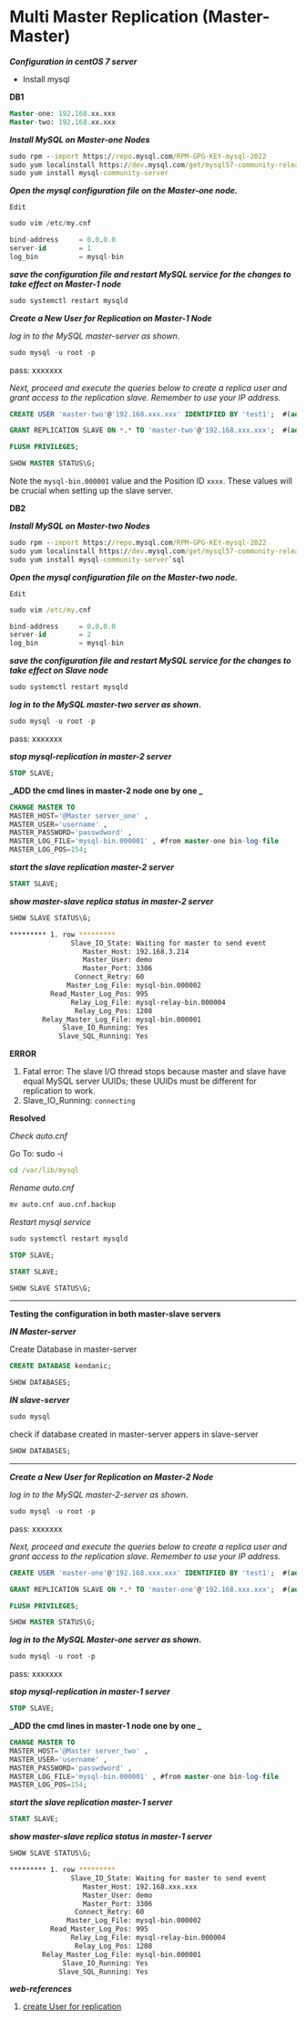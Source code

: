 # Multi Master Replication (Master-Master)


**_Configuration in centOS 7 server_**

- Install mysql


**DB1**

```sql
Master-one: 192.168.xx.xxx
Master-two: 192.168.xx.xxx
```

**_Install MySQL on Master-one Nodes_**

``` cmd
sudo rpm --import https://repo.mysql.com/RPM-GPG-KEY-mysql-2022 
sudo yum localinstall https://dev.mysql.com/get/mysql57-community-release-el7-11.noarch.rpm 
sudo yum install mysql-community-server
```

**_Open the mysql configuration file on the Master-one node._**

`Edit`

```sql
sudo vim /etc/my.cnf
```

```sql
bind-address     = 0.0.0.0
server-id        = 1
log_bin          = mysql-bin
```

**_save the configuration file and restart MySQL service for the changes to take effect on Master-1 node_**

```sql
sudo systemctl restart mysqld
```

**_Create a New User for Replication on Master-1 Node_**

_log in to the MySQL master-server as shown_.

```sql
sudo mysql -u root -p
```

pass: xxxxxxx

_Next, proceed and execute the queries below to create a replica user and grant access to the replication slave. Remember to use your IP address._

```sql
CREATE USER 'master-two'@'192.168.xxx.xxx' IDENTIFIED BY 'test1';  #(add Master-two ip_address here in remote-users)
```

```sql
GRANT REPLICATION SLAVE ON *.* TO 'master-two'@'192.168.xxx.xxx';  #(add Master-two ip_address here in remote-users)
```

```sql
FLUSH PRIVILEGES;
```

```sql
SHOW MASTER STATUS\G;
```

Note the `mysql-bin.000001` value and the Position ID `xxxx`. These values will be crucial when setting up the slave server.

**DB2**

**_Install MySQL on Master-two Nodes_**

```cmd
sudo rpm --import https://repo.mysql.com/RPM-GPG-KEY-mysql-2022 
sudo yum localinstall https://dev.mysql.com/get/mysql57-community-release-el7-11.noarch.rpm 
sudo yum install mysql-community-server`sql
```

**_Open the mysql configuration file on the Master-two node._**

`Edit`

```cmd
sudo vim /etc/my.cnf
```

```sql
bind-address     = 0.0.0.0
server-id        = 2
log_bin          = mysql-bin
```

**_save the configuration file and restart MySQL service for the changes to take effect on Slave node_**

```sql
sudo systemctl restart mysqld
```

**_log in to the MySQL master-two server as shown_.**

```sql
sudo mysql -u root -p
```

pass: xxxxxxx

**_stop mysql-replication in master-2 server_**

```sql
STOP SLAVE;
```

**_ADD the cmd lines in master-2 node one by one _**

```sql
CHANGE MASTER TO
MASTER_HOST='@Master server_one' ,
MASTER_USER='username' ,
MASTER_PASSWORD='passwdword' ,
MASTER_LOG_FILE='mysql-bin.000001' , #from master-one bin-log-file 
MASTER_LOG_POS=154;

```

**_start the slave replication master-2 server_**

```sql
START SLAVE;
```

**_show master-slave replica status in master-2 server_**

```sql
SHOW SLAVE STATUS\G;
```

```bash
********* 1. row *********
               Slave_IO_State: Waiting for master to send event
                  Master_Host: 192.168.3.214
                  Master_User: demo
                  Master_Port: 3306
                Connect_Retry: 60
              Master_Log_File: mysql-bin.000002
          Read_Master_Log_Pos: 995
               Relay_Log_File: mysql-relay-bin.000004
                Relay_Log_Pos: 1208
        Relay_Master_Log_File: mysql-bin.000001 
             Slave_IO_Running: Yes
            Slave_SQL_Running: Yes

```

**ERROR**

1. Fatal error: The slave I/O thread stops because master and slave have equal MySQL server UUIDs; these UUIDs must be different for replication to work.
2. Slave_IO_Running: `connecting`

**Resolved**

_Check auto.cnf_

Go To: sudo -i

```cmd
cd /var/lib/mysql
```
_Rename auto.cnf_

```cmd
mv auto.cnf auo.cnf.backup 
```
_Restart mysql service_

```cmd
sudo systemctl restart mysqld
```

```sql
STOP SLAVE;
```
```sql
START SLAVE;
```
```sql
SHOW SLAVE STATUS\G;
```

--------------------------------------------------------------------

**Testing the configuration in both master-slave servers**

**_IN Master-server_**

Create Database in master-server

```sql
CREATE DATABASE kendanic;
```

```sql
SHOW DATABASES;
```

**_IN slave-server_**

```cmd
sudo mysql
```

check if database created in master-server appers in slave-server

```sql
SHOW DATABASES;
```
------------------------------------------------------------------------------------

**_Create a New User for Replication on Master-2 Node_**

_log in to the MySQL master-2-server as shown_.

```sql
sudo mysql -u root -p
```

pass: xxxxxxx

_Next, proceed and execute the queries below to create a replica user and grant access to the replication slave. Remember to use your IP address._

```sql
CREATE USER 'master-one'@'192.168.xxx.xxx' IDENTIFIED BY 'test1';  #(add Master-one ip_address here in remote-users)
```

```sql
GRANT REPLICATION SLAVE ON *.* TO 'master-one'@'192.168.xxx.xxx';  #(add Master-one ip_address here in remote-users)
```

```sql
FLUSH PRIVILEGES;
```

```sql
SHOW MASTER STATUS\G;
```

**_log in to the MySQL Master-one server as shown_.**

```sql
sudo mysql -u root -p
```

pass: xxxxxxx

**_stop mysql-replication in master-1 server_**

```sql
STOP SLAVE;
```

**_ADD the cmd lines in master-1 node one by one _**

```sql
CHANGE MASTER TO
MASTER_HOST='@Master server_two' ,
MASTER_USER='username' ,
MASTER_PASSWORD='passwdword' ,
MASTER_LOG_FILE='mysql-bin.000001' , #from master-one bin-log-file 
MASTER_LOG_POS=154;

```

**_start the slave replication master-1 server_**

```sql
START SLAVE;
```

**_show master-slave replica status in master-1 server_**

```sql
SHOW SLAVE STATUS\G;
```

```bash
********* 1. row *********
               Slave_IO_State: Waiting for master to send event
                  Master_Host: 192.168.xxx.xxx
                  Master_User: demo
                  Master_Port: 3306
                Connect_Retry: 60
              Master_Log_File: mysql-bin.000002
          Read_Master_Log_Pos: 995
               Relay_Log_File: mysql-relay-bin.000004
                Relay_Log_Pos: 1208
        Relay_Master_Log_File: mysql-bin.000001 
             Slave_IO_Running: Yes
            Slave_SQL_Running: Yes

```



**_web-references_**

1. [create User for replication](https://dev.mysql.com/doc/refman/8.0/en/replication-howto-repuser.html)

